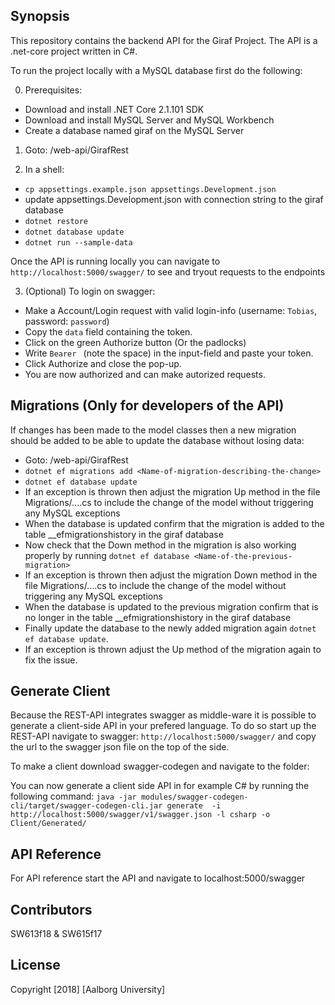 ## Synopsis

This repository contains the backend API for the Giraf Project. The API is a .net-core project written in C#.

To run the project locally with a MySQL database first do the following:

0. Prerequisites:
  - Download and install .NET Core 2.1.101 SDK
  - Download and install MySQL Server and MySQL Workbench
  - Create a database named giraf on the MySQL Server

1. Goto: /web-api/GirafRest

2. In a shell:
  - `cp appsettings.example.json appsettings.Development.json`
  - update appsettings.Development.json with connection string to the giraf database
  - `dotnet restore`
  - `dotnet database update`
  - `dotnet run --sample-data`

Once the API is running locally you can navigate to `http://localhost:5000/swagger/` to see and tryout requests to the endpoints

3. (Optional) To login on swagger:
  - Make a Account/Login request with valid login-info (username: `Tobias`, password: `password`)
  - Copy the `data` field containing the token.
  - Click on the green Authorize button (Or the padlocks)
  - Write `Bearer ` (note the space) in the input-field and paste your token. 
  - Click Authorize and close the pop-up. 
  - You are now authorized and can make autorized requests.

## Migrations (Only for developers of the API)
If changes has been made to the model classes then a new migration should be added to be able to update the database without losing data:
  - Goto: /web-api/GirafRest
  - `dotnet ef migrations add <Name-of-migration-describing-the-change>`
  - `dotnet ef database update`
  - If an exception is thrown then adjust the migration Up method in the file Migrations/...<Name-of-migration-describing-the-change>.cs to include the change of the model without triggering any MySQL exceptions
  - When the database is updated confirm that the migration <Name-of-migration-describing-the-change> is added to the table __efmigrationshistory in the giraf database
  - Now check that the Down method in the migration is also working properly by running `dotnet ef database <Name-of-the-previous-migration>`
  - If an exception is thrown then adjust the migration Down method in the file Migrations/...<Name-of-migration-describing-the-change>.cs to include the change of the model without triggering any MySQL exceptions
  - When the database is updated to the previous migration confirm that <Name-of-migration-describing-the-change> is no longer in the table __efmigrationshistory in the giraf database
  - Finally update the database to the newly added migration again `dotnet ef database update`. 
  - If an exception is thrown adjust the Up method of the migration again to fix the issue. 

## Generate Client
Because the REST-API integrates swagger as middle-ware it is possible to generate a client-side API in your prefered language. To do so start up the REST-API navigate to swagger: `http://localhost:5000/swagger/` and copy the url to the swagger json file on the top of the side.

To make a client download swagger-codegen and navigate to the folder:

You can now generate a client side API in for example C# by running the following command:   `java -jar modules/swagger-codegen-cli/target/swagger-codegen-cli.jar generate  -i http://localhost:5000/swagger/v1/swagger.json -l csharp -o Client/Generated/` 

## API Reference

For API reference start the API and navigate to localhost:5000/swagger

## Contributors

SW613f18 & SW615f17

## License

Copyright [2018] [Aalborg University]
